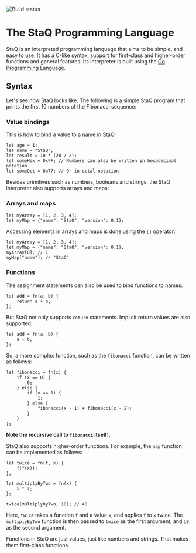 ![Build status](https://github.com/fehernandez12/staq/actions/workflows/go.yml/badge.svg)

# The StaQ Programming Language

StaQ is an interpreted programming language that aims to be simple, and easy to use. It has a C-like syntax, support for first-class and higher-order functions and general features. Its interpreter is built using the [Go Programming Language](https://golang.org/).

## Syntax

Let's see how StaQ looks like. The following is a simple StaQ program that prints the first 10 numbers of the Fibonacci sequence:

### Value bindings

This is how to bind a value to a name in StaQ:

```
let age = 1;
let name = "StaQ";
let result = 10 * (20 / 2);
let someHex = 0xFF; // Numbers can also be written in hexadecimal notation
let someOct = 0o77; // Or in octal notation
```

Besides primitives such as numbers, booleans and strings, the StaQ interpreter also supports arrays and maps:

### Arrays and maps

```
let myArray = [1, 2, 3, 4];
let myMap = {"name": "StaQ", "version": 0.1};
```

Accessing elements in arrays and maps is done using the `[]` operator:

```
let myArray = [1, 2, 3, 4];
let myMap = {"name": "StaQ", "version": 0.1};
myArray[0]; // 1
myMap["name"]; // "StaQ"
```

### Functions

The assignment statements can also be used to bind functions to names:

```
let add = fn(a, b) {
    return a + b;
};
```

But StaQ not only supports `return` statements. Implicit return values are also supported:

```
let add = fn(a, b) {
    a + b;
};
```

So, a more complex function, such as the `fibonacci` function, can be written as follows:

```
let fibonacci = fn(x) {
    if (x == 0) {
        0;
    } else {
        if (x == 1) {
            1;
        } else {
            fibonacci(x - 1) + fibonacci(x - 2);
        }
    }
};
```

**Note the recursive call to `fibonacci` itself!.**

StaQ also supports higher-order functions. For example, the `map` function can be implemented as follows:

```
let twice = fn(f, x) {
    f(f(x));
};

let multiplyByTwo = fn(x) {
    x * 2;
};

twice(multiplyByTwo, 10); // 40
```

Here, `twice` takes a function `f` and a value `x`, and applies `f` to `x` twice. The `multiplyByTwo` function is then passed to `twice` as the first argument, and `10` as the second argument.

Functions in StaQ are just values, just like numbers and strings. That makes them first-class functions.
